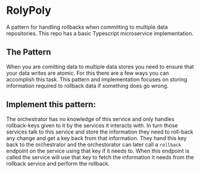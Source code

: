 # RolyPoly

A pattern for handling rollbacks when committing to multiple data repositories. This repo has a basic Typescript microservice implementation.


## The Pattern

When you are comitting data to multiple data stores you need to ensure that your data writes are atomic. For this there are a few ways you can accomplish this task. This pattern and implementation focuses on storing information required to rollback data if something does go wrong.

## Implement this pattern:

The orchestrator has no knowledge of this service and only handles rollback-keys given to it by the services it interacts with. In turn those services talk to this service and store the information they need to roll-back any change and get a key back from that information. They hand this key back to the orchestrator and the orchestorator can later call a `rollback` endpoint on the service using that key if it needs to. When this endpoint is called the service will use that key to fetch the information it needs from the rollback service and perform the rollback.
